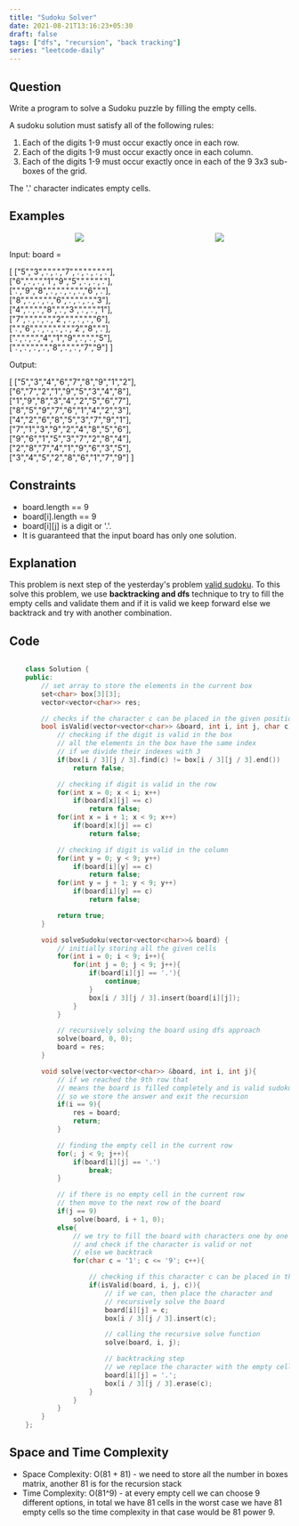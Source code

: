 ```yaml
---
title: "Sudoku Solver"
date: 2021-08-21T13:16:23+05:30
draft: false
tags: ["dfs", "recursion", "back tracking"]
series: "leetcode-daily"
---
```


## Question

Write a program to solve a Sudoku puzzle by filling the empty cells.

A sudoku solution must satisfy all of the following rules:

1. Each of the digits 1-9 must occur exactly once in each row.
2. Each of the digits 1-9 must occur exactly once in each column.
3. Each of the digits 1-9 must occur exactly once in each of the 9 3x3 sub-boxes of the grid.

The '.' character indicates empty cells.

## Examples

<div style="display: flex; justify-content: space-around">
	<img src="unsolved_board.png" />
	<img src="solved_board.png" />
</div>

Input: board =

[
["5","3",".",".","7",".",".",".","."],<br />
["6",".",".","1","9","5",".",".","."],<br />
[".","9","8",".",".",".",".","6","."],<br />
["8",".",".",".","6",".",".",".","3"],<br />
["4",".",".","8",".","3",".",".","1"],<br />
["7",".",".",".","2",".",".",".","6"],<br />
[".","6",".",".",".",".","2","8","."],<br />
[".",".",".","4","1","9",".",".","5"],<br />
[".",".",".",".","8",".",".","7","9"]
]

Output:

[
["5","3","4","6","7","8","9","1","2"],<br />
["6","7","2","1","9","5","3","4","8"],<br />
["1","9","8","3","4","2","5","6","7"],<br />
["8","5","9","7","6","1","4","2","3"],<br />
["4","2","6","8","5","3","7","9","1"],<br />
["7","1","3","9","2","4","8","5","6"],<br />
["9","6","1","5","3","7","2","8","4"],<br />
["2","8","7","4","1","9","6","3","5"],<br />
["3","4","5","2","8","6","1","7","9"]
]

## Constraints

- board.length == 9
- board[i].length == 9
- board[i][j] is a digit or '.'.
- It is guaranteed that the input board has only one solution.

## Explanation

This problem is next step of the yesterday's problem [valid sudoku](/blog/series/leetcode-daily/valid-sudoku/). To this solve this problem, we use __backtracking and dfs__ technique to try to fill the empty cells and validate them and if it is valid we keep forward else we backtrack and try with another combination.

## Code

```cpp

	class Solution {
	public:
		// set array to store the elements in the current box
		set<char> box[3][3];
		vector<vector<char>> res;

		// checks if the character c can be placed in the given position (i, j)
		bool isValid(vector<vector<char>> &board, int i, int j, char c){
			// checking if the digit is valid in the box
			// all the elements in the box have the same index
			// if we divide their indexes with 3
			if(box[i / 3][j / 3].find(c) != box[i / 3][j / 3].end())
				return false;

			// checking if digit is valid in the row
			for(int x = 0; x < i; x++)
				if(board[x][j] == c)
					return false;
			for(int x = i + 1; x < 9; x++)
				if(board[x][j] == c)
					return false;

			// checking if digit is valid in the column
			for(int y = 0; y < 9; y++)
				if(board[i][y] == c)
					return false;
			for(int y = j + 1; y < 9; y++)
				if(board[i][y] == c)
					return false;

			return true;
		}

		void solveSudoku(vector<vector<char>>& board) {
			// initially storing all the given cells
			for(int i = 0; i < 9; i++){
				for(int j = 0; j < 9; j++){
					if(board[i][j] == '.'){
						continue;
					}
					box[i / 3][j / 3].insert(board[i][j]);
				}
			}

			// recursively solving the board using dfs approach
			solve(board, 0, 0);
			board = res;
		}

		void solve(vector<vector<char>> &board, int i, int j){
			// if we reached the 9th row that
			// means the board is filled completely and is valid sudoku
			// so we store the answer and exit the recursion
			if(i == 9){
				res = board;
				return;
			}

			// finding the empty cell in the current row
			for(; j < 9; j++){
				if(board[i][j] == '.')
					break;
			}

			// if there is no empty cell in the current row
			// then move to the next row of the board
			if(j == 9)
				solve(board, i + 1, 0);
			else{
				// we try to fill the board with characters one by one
				// and check if the character is valid or not
				// else we backtrack
				for(char c = '1'; c <= '9'; c++){

					// checking if this character c can be placed in this position
					if(isValid(board, i, j, c)){
						// if we can, then place the character and 
						// recursively solve the board
						board[i][j] = c;
						box[i / 3][j / 3].insert(c);

						// calling the recursive solve function
						solve(board, i, j);

						// backtracking step
						// we replace the character with the empty cell
						board[i][j] = '.';
						box[i / 3][j / 3].erase(c);
					}
				}
			}
		}
	};

```

## Space and Time Complexity
* Space Complexity: O(81 + 81) - we need to store all the number in boxes matrix, another 81 is for the recursion stack
* Time Complexity: O(81^9) - at every empty cell we can choose 9 different options, in total we have 81 cells in the worst case we have 81 empty cells so the time complexity in that case would be 81 power 9.
